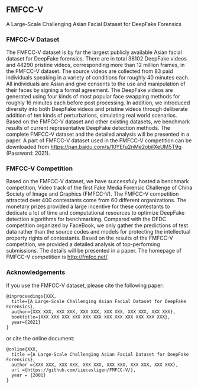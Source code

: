 ## FMFCC-V
A Large-Scale Challenging Asian Facial Dataset for DeepFake Forensics

### FMFCC-V Dataset

The FMFCC-V dataset is by far the largest publicly available Asian facial dataset for DeepFake forensics. There are in total 38102 DeepFake videos and 44290 pristine videos, corresponding more than 12 million frames, in the FMFCC-V dataset. The source videos are collected from 83 paid individuals speaking in a variety of conditions for roughly 40 minutes each. All individuals are Asian and give consents to the use and manipulation of their faces by signing a formal agreement. The DeepFake videos are generated using four kinds of most popular face swapping methods for roughly 16 minutes each before post processing. In addition, we introduced diversity into both DeepFake videos and pristine videos through deliberate addition of ten kinds of perturbations, simulating real world scenarios. Based on the FMFCC-V dataset and other existing datasets, we benchmark results of current representative DeepFake detection methods. The complete FMFCC-V dataset and the detailed analysis will be presented in a paper. A part of FMFCC-V dataset used in the FMFCC-V competition can be downloaded from https://pan.baidu.com/s/10YEfu2nMe2obiIXeUM5T9g (Password: 2021).

### FMFCC-V Competition

Based on the FMFCC-V dataset, we have successfuly hosted a benchmark competition, Video track of the first Fake Media Forensic Challenge of China Society of Image and Graphics (FMFCC-V). The FMFCC-V competition attracted over 400 contestants come from 60 different organizations. The monetary prizes provided a large incentive for these contestants to dedicate a lot of time and computational resources to optimize DeepFake detection algorithms for benchmarking. Compared with the DFDC competition organized by FaceBook, we only gather the predictions of test data rather than the source codes and models for protecting the intellectual property rights of contestants. Based on the results of the FMFCC-V competition, we provided a detailed analysis of top-performing submissions. The details will be presented in a paper. The homepage of FMFCC-V competition is http://fmfcc.net/.

### Acknowledgements

If you use the FMFCC-V dataset, please cite the following paper:

	@inproceedings{XXX,
	  title={A Large-Scale Challenging Asian Facial Dataset for DeepFake Forensics},
	  author={XXX XXX, XXX XXX, XXX XXX, XXX XXX, XXX XXX, XXX XXX},
	  booktitle={XXX XXX XXX XXX XXX XXX XXX XXX XXX XXX XXX XXX},
	  year={2021}
	}

or cite the online document:

	@online{XXX,
	  title ={A Large-Scale Challenging Asian Facial Dataset for DeepFake Forensics},
	  author ={XXX XXX, XXX XXX, XXX XXX, XXX XXX, XXX XXX, XXX XXX},
	  url ={https://github.com/iiecasligen/FMFCC-V/},
	  year = {2001}
	}

